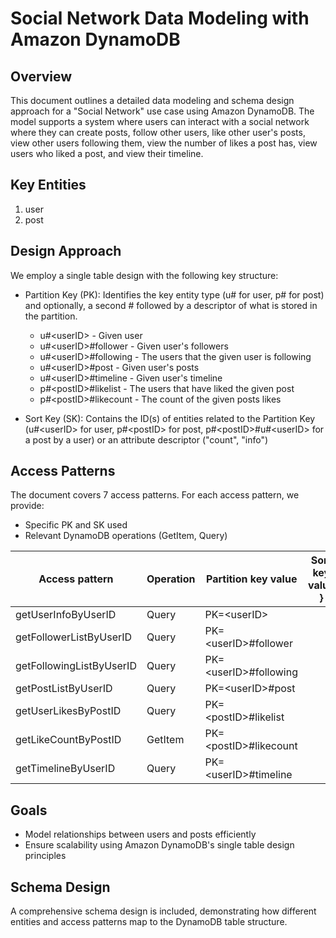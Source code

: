 # Social Network Data Modeling with Amazon DynamoDB

## Overview

This document outlines a detailed data modeling and schema design approach for a "Social Network" use case using Amazon DynamoDB. The model 
supports a system where users can interact with a social network where they can create posts, follow other users, like other user's posts, 
view other users following them, view the number of likes a post has, view users who liked a post, and view their timeline. 

## Key Entities

1. user
2. post

## Design Approach

We employ a single table design with the following key structure:

- Partition Key (PK): Identifies the key entity type (u#<userID> for user, p#<postID> for post) and optionally, a second # followed by a descriptor of what is stored in the partition. 
  - u#\<userID\> - Given user
  - u#\<userID\>#follower - Given user's followers
  - u#\<userID\>#following - The users that the given user is following
  - u#\<userID\>#post - Given user's posts
  - u#\<userID\>#timeline - Given user's timeline
  - p#\<postID\>#likelist - The users that have liked the given post
  - p#\<postID\>#likecount - The count of the given posts likes

- Sort Key (SK): Contains the ID(s) of entities related to the Partition Key (u#\<userID\> for user, p#\<postID\> for post, p#\<postID\>#u#\<userID\> for a post by a user) or an attribute descriptor ("count", "info")

## Access Patterns

The document covers 7 access patterns. For each access pattern, we provide:
- Specific PK and SK used
- Relevant DynamoDB operations (GetItem, Query)

| Access pattern | Operation | Partition key value | Sort key value }
| ----------- | ----------- | ----------- | ----------- |
| getUserInfoByUserID | Query | PK=\<userID\> |
| getFollowerListByUserID | Query | PK=\<userID\>#follower |
| getFollowingListByUserID | Query | PK=\<userID\>#following | 
| getPostListByUserID | Query | PK=\<userID\>#post |
| getUserLikesByPostID | Query | PK=\<postID\>#likelist |
| getLikeCountByPostID | GetItem | PK=\<postID\>#likecount |
| getTimelineByUserID | Query | PK=\<userID\>#timeline |

## Goals

- Model relationships between users and posts efficiently
- Ensure scalability using Amazon DynamoDB's single table design principles

## Schema Design

A comprehensive schema design is included, demonstrating how different entities and access patterns map to the DynamoDB table structure.
